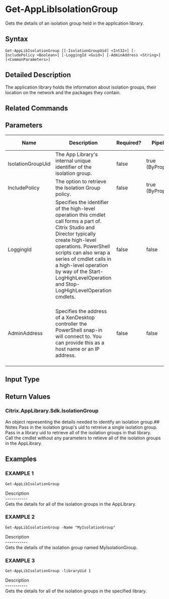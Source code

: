 ﻿# Get-AppLibIsolationGroup

   Gets the details of an isolation group held in the application library.

## Syntax
```
Get-AppLibIsolationGroup [[-IsolationGroupUid] <Int32>] [-IncludePolicy <Boolean>] [-LoggingId <Guid>] [-AdminAddress <String>] [<CommonParameters>]
```

## Detailed Description
   The application library holds the information about isolation groups, their location on the network and the packages they contain.

## Related Commands
## Parameters

| Name   | Description | Required? | Pipeline Input | Default Value |
| --- | --- | --- | --- | --- |
| IsolationGroupUid | The App Library's internal unique identifier of the isolation group. | false | true (ByPropertyName) |  |
| IncludePolicy | The option to retrieve the Isolation Group policy. | false | true (ByPropertyName) |  |
| LoggingId | Specifies the identifier of the high-level operation this cmdlet call forms a part of. Citrix Studio and Director typically create high-level operations. PowerShell scripts can also wrap a series of cmdlet calls in a high-level operation by way of the Start-LogHighLevelOperation and Stop-LogHighLevelOperation cmdlets. | false | false |  |
| AdminAddress | Specifies the address of a XenDesktop controller the PowerShell snap-in will connect to. You can provide this as a host name or an IP address. | false | false | Localhost. Once a value is provided by any cmdlet, this value becomes the default. |

## Input Type
### 
   
## Return Values
### Citrix.AppLibrary.Sdk.IsolationGroup
   An object representing the details needed to identify an isolation group.## Notes
   Pass in the isolation group's uid to retreive a single isolation group.<br>    Pass in a library uid to retrieve all of the isolation groups in that library.<br>    Call the cmdlet without any parameters to retieve all of the isolation groups in the AppLibrary.
## Examples

### EXAMPLE 1
```
Get-AppLibIsolationGroup
```
   Description<br>-----------<br>Gets the details for all of the isolation groups in the AppLibrary.
### EXAMPLE 2
```
Get-AppLibIsolationGroup -Name "MyIsolationGroup"
```
   Description<br>-----------<br>Gets the details of the isolation group named MyIsolationGroup.
### EXAMPLE 3
```
Get-AppLibIsolationGroup -libraryUid 1
```
   Description<br>-----------<br>Gets the details for all of the isolation groups in the specified library.
